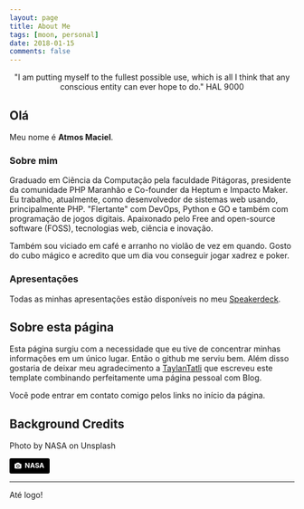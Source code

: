 ```yaml
---
layout: page
title: About Me
tags: [moon, personal]
date: 2018-01-15
comments: false
---
```


<center>"I am putting myself to the fullest possible use, which is all I think that any conscious entity can ever hope to do." HAL 9000</center>

## Olá

Meu nome é **Atmos Maciel**.

### Sobre mim

Graduado em Ciência da Computação pela faculdade Pitágoras, presidente da comunidade PHP Maranhão e Co-founder da Heptum e Impacto Maker. Eu trabalho, atualmente, como desenvolvedor de sistemas web usando, principalmente PHP. "Flertante" com DevOps, Python e GO e também com programação de jogos digitais. Apaixonado pelo Free and open-source software (FOSS), tecnologias web, ciência e inovação.

Também sou viciado em café e arranho no violão de vez em quando. Gosto do cubo mágico e acredito que um dia vou conseguir jogar xadrez e poker.

### Apresentações

Todas as minhas apresentações estão disponíveis no meu <a target="_blank" href="https://speakerdeck.com/atmosmaciel">Speakerdeck</a>.

## Sobre esta página

Esta página surgiu com a necessidade que eu tive de concentrar minhas informações em um único lugar. Então o github me serviu bem. Além disso gostaria de deixar meu agradecimento a [TaylanTatli](https://github.com/TaylanTatli) que escreveu este template combinando perfeitamente uma página pessoal com Blog.

Você pode entrar em contato comigo pelos links no início da página.

## Background Credits

Photo by NASA on Unsplash

<a style="background-color:black;color:white;text-decoration:none;padding:4px 6px;font-family:-apple-system, BlinkMacSystemFont, &quot;San Francisco&quot;, &quot;Helvetica Neue&quot;, Helvetica, Ubuntu, Roboto, Noto, &quot;Segoe UI&quot;, Arial, sans-serif;font-size:12px;font-weight:bold;line-height:1.2;display:inline-block;border-radius:3px;" href="https://unsplash.com/@nasa?utm_medium=referral&amp;utm_campaign=photographer-credit&amp;utm_content=creditBadge" target="_blank" rel="noopener noreferrer" title="Download free do whatever you want high-resolution photos from NASA"><span style="display:inline-block;padding:2px 3px;"><svg xmlns="http://www.w3.org/2000/svg" style="height:12px;width:auto;position:relative;vertical-align:middle;top:-1px;fill:white;" viewBox="0 0 32 32"><title>unsplash-logo</title><path d="M20.8 18.1c0 2.7-2.2 4.8-4.8 4.8s-4.8-2.1-4.8-4.8c0-2.7 2.2-4.8 4.8-4.8 2.7.1 4.8 2.2 4.8 4.8zm11.2-7.4v14.9c0 2.3-1.9 4.3-4.3 4.3h-23.4c-2.4 0-4.3-1.9-4.3-4.3v-15c0-2.3 1.9-4.3 4.3-4.3h3.7l.8-2.3c.4-1.1 1.7-2 2.9-2h8.6c1.2 0 2.5.9 2.9 2l.8 2.4h3.7c2.4 0 4.3 1.9 4.3 4.3zm-8.6 7.5c0-4.1-3.3-7.5-7.5-7.5-4.1 0-7.5 3.4-7.5 7.5s3.3 7.5 7.5 7.5c4.2-.1 7.5-3.4 7.5-7.5z"></path></svg></span><span style="display:inline-block;padding:2px 3px;">NASA</span></a>

--------------------------------------

Até logo!
